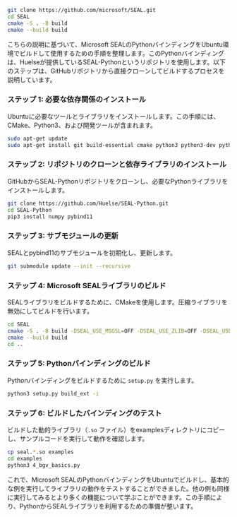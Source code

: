 

```bash
git clone https://github.com/microsoft/SEAL.git
cd SEAL
cmake -S . -B build
cmake --build build
```

こちらの説明に基づいて、Microsoft SEALのPythonバインディングをUbuntu環境でビルドして使用するための手順を整理します。このPythonバインディングは、Huelseが提供しているSEAL-Pythonというリポジトリを使用します。以下のステップは、GitHubリポジトリから直接クローンしてビルドするプロセスを説明しています。

### ステップ 1: 必要な依存関係のインストール

Ubuntuに必要なツールとライブラリをインストールします。この手順には、CMake、Python3、および開発ツールが含まれます。

```bash
sudo apt-get update
sudo apt-get install git build-essential cmake python3 python3-dev python3-pip
```

### ステップ 2: リポジトリのクローンと依存ライブラリのインストール

GitHubからSEAL-Pythonリポジトリをクローンし、必要なPythonライブラリをインストールします。

```bash
git clone https://github.com/Huelse/SEAL-Python.git
cd SEAL-Python
pip3 install numpy pybind11
```

### ステップ 3: サブモジュールの更新

SEALとpybind11のサブモジュールを初期化し、更新します。

```bash
git submodule update --init --recursive
```

### ステップ 4: Microsoft SEALライブラリのビルド

SEALライブラリをビルドするために、CMakeを使用します。圧縮ライブラリを無効にしてビルドを行います。

```bash
cd SEAL
cmake -S . -B build -DSEAL_USE_MSGSL=OFF -DSEAL_USE_ZLIB=OFF -DSEAL_USE_ZSTD=OFF
cmake --build build
cd ..
```

### ステップ 5: Pythonバインディングのビルド

Pythonバインディングをビルドするために `setup.py` を実行します。

```bash
python3 setup.py build_ext -i
```

### ステップ 6: ビルドしたバインディングのテスト

ビルドした動的ライブラリ（`.so` ファイル）をexamplesディレクトリにコピーし、サンプルコードを実行して動作を確認します。

```bash
cp seal.*.so examples
cd examples
python3 4_bgv_basics.py
```

これで、Microsoft SEALのPythonバインディングをUbuntuでビルドし、基本的な例を実行してライブラリの動作をテストすることができました。他の例も同様に実行してみるとより多くの機能について学ぶことができます。この手順により、PythonからSEALライブラリを利用するための準備が整います。